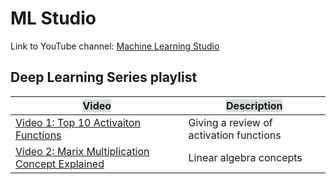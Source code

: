 # ML Studio

Link to YouTube channel: [Machine Learning Studio](https://www.youtube.com/@machinelearningstudio)

## Deep Learning Series playlist

| <span style="background-color:#D5DBDB;"> Video</span> | <span style="background-color:#D5DBDB;">Description</span> |
| --- | --- |
| [Video 1: Top 10 Activaiton Functions](https://www.youtube.com/watch?v=56ZxEmGRt2k&t=27s) | Giving a review of activation functions |
| [Video 2: Marix Multiplication Concept Explained](https://www.youtube.com/watch?v=VXG6WzS-Xb4&t=13s) | Linear algebra concepts |
